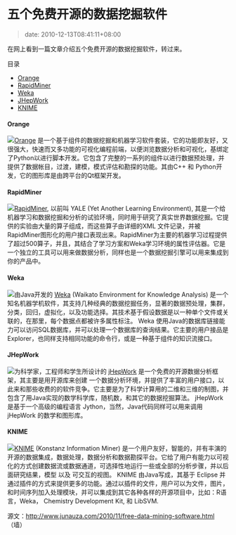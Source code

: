 # 五个免费开源的数据挖掘软件
>date: 2010-12-13T08:41:11+08:00


在网上看到一篇文章介绍五个免费开源的数据挖掘软件，转过来。




目录



* [Orange](#Orange "Orange")
* [RapidMiner](#RapidMiner "RapidMiner")
* [Weka](#Weka "Weka")
* [JHepWork](#JHepWork "JHepWork")
* [KNIME](#KNIME "KNIME")

#### Orange


[![](https://coolshell.cn/wp-content/uploads/2010/12/orange-data-mining-software.jpg)](http://www.ailab.si/orange)[Orange](http://www.ailab.si/orange) 是一个基于组件的数据挖掘和机器学习软件套装，它的功能即友好，又很强大，快速而又多功能的可视化编程前端，以便浏览数据分析和可视化，基绑定了Python以进行脚本开发。它包含了完整的一系列的组件以进行数据预处理，并提供了数据帐目，过渡，建模，模式评估和勘探的功能。其由C++ 和 Python开发，它的图形库是由跨平台的Qt框架开发。


#### RapidMiner


[![](https://coolshell.cn/wp-content/uploads/2010/12/data-mining-software-rapidminer.jpg)](http://rapidminer.com/)[RapidMiner](http://rapidminer.com/), 以前叫 YALE (Yet Another Learning Environment), 其是一个给机器学习和数据挖掘和分析的试验环境，同时用于研究了真实世界数据挖掘。它提供的实验由大量的算子组成，而这些算子由详细的XML 文件记录，并被RapidMiner图形化的用户接口表现出来。RapidMiner为主要的机器学习过程提供了超过500算子，并且，其结合了学习方案和Weka学习环境的属性评估器。它是一个独立的工具可以用来做数据分析，同样也是一个数据挖掘引擎可以用来集成到你的产品中。



#### Weka


[![](https://coolshell.cn/wp-content/uploads/2010/12/data-mining-software-weka.jpg)](http://www.cs.waikato.ac.nz/~ml/weka/)由Java开发的 [Weka](http://www.cs.waikato.ac.nz/~ml/weka/) (Waikato Environment for Knowledge Analysis) 是一个知名机器学机软件，其支持几种经典的数据挖掘任务，显著的数据预处理，集群，分类，回归，虚拟化，以及功能选择。其技术基于假设数据是以一种单个文件或关联的，在那里，每个数据点都被许多属性标注。 Weka 使用Java的数据库链接能力可以访问SQL数据库，并可以处理一个数据库的查询结果。它主要的用户接品是Explorer，也同样支持相同功能的命令行，或是一种基于组件的知识流接口。


#### JHepWork


[![](https://coolshell.cn/wp-content/uploads/2010/12/data_mining_software_jhepwork.jpg)](http://jwork.org/jhepwork/)为科学家，工程师和学生所设计的 [jHepWork](http://jwork.org/jhepwork/) 是一个免费的开源数据分析框架，其主要是用开源库来创建 一个数据分析环境，并提供了丰富的用户接口，以此来和那些收费的的软件竞争。它主要是为了科学计算用的二维和三维的制图，并包含了用Java实现的数学科学库，随机数，和其它的数据挖掘算法。 jHepWork 是基于一个高级的编程语言 Jython，当然，Java代码同样可以用来调用 jHepWork 的数学和图形库。


#### KNIME


[![](https://coolshell.cn/wp-content/uploads/2010/12/data-mining-software-KNIME.jpg)](http://www.knime.org/)[KNIME](http://www.knime.org/) (Konstanz Information Miner) 是一个用户友好，智能的，并有丰演的开源的数据集成，数据处理，数据分析和数据勘探平台。它给了用户有能力以可视化的方式创建数据流或数据通道，可选择性地运行一些或全部的分析步骤，并以后面研究结果，模型 以及 可交互的视图。 KNIME 由Java写成，其基于 Eclipse 并通过插件的方式来提供更多的功能。通过以插件的文件，用户可以为文件，图片，和时间序列加入处理模块，并可以集成到其它各种各样的开源项目中，比如：R语言，Weka， Chemistry Development Kit, 和 LibSVM.


源文：<http://www.junauza.com/2010/11/free-data-mining-software.html>（墙）


